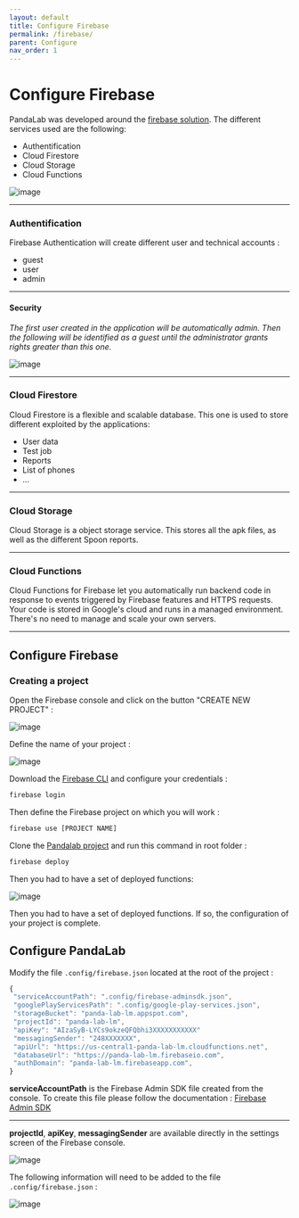 ```yaml
---
layout: default
title: Configure Firebase
permalink: /firebase/
parent: Configure
nav_order: 1
---
```


# Configure Firebase

PandaLab was developed around the [firebase solution](https://firebase.google.com/). The different services used are the following: 
* Authentification
* Cloud Firestore
* Cloud Storage
* Cloud Functions

![image](/assets/firebase/firebase.png)

---

### Authentification

Firebase Authentication will create different user and technical accounts : 
* guest
* user
* admin

---

#### Security

_The first user created in the application will be automatically admin. Then the following will be identified as a guest until the administrator grants rights greater than this one._

![image](/assets/screenshots/security.png)

--- 
### Cloud Firestore

Cloud Firestore is a flexible and scalable database. This one is used to store different exploited by the applications:
* User data
* Test job
* Reports
* List of phones
* ...

---
### Cloud Storage

Cloud Storage is a object storage service. This stores all the apk files, as well as the different Spoon reports.

---
### Cloud Functions

Cloud Functions for Firebase let you automatically run backend code in response to events triggered by Firebase features and HTTPS requests. Your code is stored in Google's cloud and runs in a managed environment. There's no need to manage and scale your own servers.

---
## Configure Firebase

### Creating a project

Open the Firebase console and click on the button "CREATE NEW PROJECT" : 

![image](/assets/firebase/firebase-create-new-project.png)

Define the name of your project :

![image](/assets/firebase/firebase-create-new-project-name.png)

Download the [Firebase CLI](https://firebase.google.com/docs/cli) and configure your credentials : 

```bash
firebase login
```

Then define the Firebase project on which you will work :

```bash
firebase use [PROJECT NAME]
```

Clone the [Pandalab project](https://github.com/MobileTribe/panda-lab) and run this command in root folder : 
```bash
firebase deploy
```


Then you had to have a set of deployed functions: 

![image](/assets/firebase/firebase-functions.png)

Then you had to have a set of deployed functions. If so, the configuration of your project is complete.


## Configure PandaLab

Modify the file `.config/firebase.json` located at the root of the project :

```javascript
{
 "serviceAccountPath": ".config/firebase-adminsdk.json",
 "googlePlayServicesPath": ".config/google-play-services.json",
 "storageBucket": "panda-lab-lm.appspot.com",
 "projectId": "panda-lab-lm",
 "apiKey": "AIzaSyB-LYCs9okzeQFQbhi3XXXXXXXXXXX"
 "messagingSender": "248XXXXXXX",
 "apiUrl": "https://us-central1-panda-lab-lm.cloudfunctions.net",
 "databaseUrl": "https://panda-lab-lm.firebaseio.com",
 "authDomain": "panda-lab-lm.firebaseapp.com",
}
```

**serviceAccountPath** is the Firebase Admin SDK file created from the console. To create this file please follow the documentation : [Firebase Admin SDK](https://firebase.google.com/docs/admin/setup)

--- 
**projectId**, **apiKey**, **messagingSender** are available directly in the settings screen of the Firebase console.

![image](/assets/firebase/firebase-config-web-create.png)

The following information will need to be added to the file `.config/firebase.json` : 

![image](/assets/firebase/firebase-config-web-created.png)



